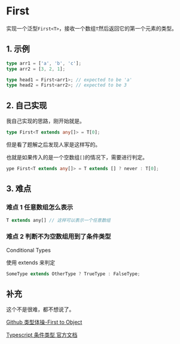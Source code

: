 # First

实现一个泛型`First<T>`，接收一个数组`T`然后返回它的第一个元素的类型。

## 1. 示例

```typescript
type arr1 = ['a', 'b', 'c'];
type arr2 = [3, 2, 1];

type head1 = First<arr1>; // expected to be 'a'
type head2 = First<arr2>; // expected to be 3
```

## 2. 自己实现

我自己实现的思路，刚开始就是。

```typescript
type First<T extends any[]> = T[0];
```

但是看了题解之后发现人家是这样写的。

也就是如果传入的是一个空数组`[]`的情况下，需要进行判定。

```typescript
ype First<T extends any[]> = T extends [] ? never : T[0];
```

## 3. 难点

### 难点 1 任意数组怎么表示

```typescript
T extends any[] // 这样可以表示一个任意数组
```

### 难点 2 判断不为空数组用到了条件类型

Conditional Types

使用 extends 来判定

```typescript
SomeType extends OtherType ? TrueType : FalseType;
```

## 补充

这个不是很难，都不想说了。

[Github 类型体操-First to Object](https://github.com/type-challenges/type-challenges/blob/main/questions/00014-easy-first/README.md)

[Typescript 条件类型 官方文档](https://www.typescriptlang.org/docs/handbook/2/conditional-types.html)
